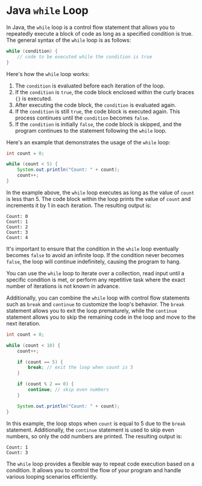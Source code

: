 # Java `while` Loop

In Java, the `while` loop is a control flow statement that allows you to repeatedly execute a block of code as long as a specified condition is true. The general syntax of the `while` loop is as follows:

```java
while (condition) {
    // code to be executed while the condition is true
}
```

Here's how the `while` loop works:

1. The `condition` is evaluated before each iteration of the loop.
2. If the `condition` is `true`, the code block enclosed within the curly braces `{}` is executed.
3. After executing the code block, the `condition` is evaluated again.
4. If the `condition` is still `true`, the code block is executed again. This process continues until the `condition` becomes `false`.
5. If the `condition` is initially `false`, the code block is skipped, and the program continues to the statement following the `while` loop.

Here's an example that demonstrates the usage of the `while` loop:

```java
int count = 0;

while (count < 5) {
    System.out.println("Count: " + count);
    count++;
}
```

In the example above, the `while` loop executes as long as the value of `count` is less than 5. The code block within the loop prints the value of `count` and increments it by 1 in each iteration. The resulting output is:

```
Count: 0
Count: 1
Count: 2
Count: 3
Count: 4
```

It's important to ensure that the condition in the `while` loop eventually becomes `false` to avoid an infinite loop. If the condition never becomes `false`, the loop will continue indefinitely, causing the program to hang.

You can use the `while` loop to iterate over a collection, read input until a specific condition is met, or perform any repetitive task where the exact number of iterations is not known in advance.

Additionally, you can combine the `while` loop with control flow statements such as `break` and `continue` to customize the loop's behavior. The `break` statement allows you to exit the loop prematurely, while the `continue` statement allows you to skip the remaining code in the loop and move to the next iteration.

```java
int count = 0;

while (count < 10) {
    count++;

    if (count == 5) {
        break; // exit the loop when count is 5
    }

    if (count % 2 == 0) {
        continue; // skip even numbers
    }

    System.out.println("Count: " + count);
}
```

In this example, the loop stops when `count` is equal to 5 due to the `break` statement. Additionally, the `continue` statement is used to skip even numbers, so only the odd numbers are printed. The resulting output is:

```
Count: 1
Count: 3
```

The `while` loop provides a flexible way to repeat code execution based on a condition. It allows you to control the flow of your program and handle various looping scenarios efficiently.
